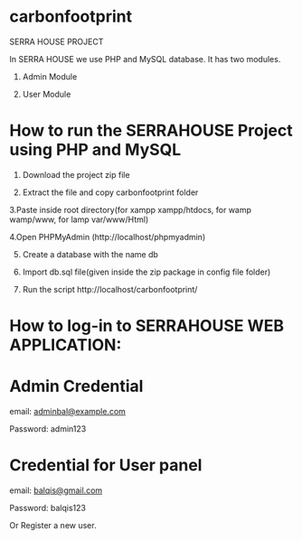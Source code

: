 # carbonfootprint

SERRA HOUSE PROJECT

In SERRA HOUSE we use PHP and MySQL database. It has two modules.

1. Admin Module

2. User Module

# How to run the SERRAHOUSE Project using PHP and MySQL

1. Download the project zip file

2. Extract the file and copy carbonfootprint folder

3.Paste inside root directory(for xampp xampp/htdocs, for wamp wamp/www, for lamp var/www/Html)

4.Open PHPMyAdmin (http://localhost/phpmyadmin)

5. Create a database with the name  db

6. Import db.sql file(given inside the zip package in config file folder)

7. Run the script http://localhost/carbonfootprint/

# How to log-in to SERRAHOUSE WEB APPLICATION:

# Admin Credential

email: adminbal@example.com

Password: admin123

# Credential for User panel 

email: balqis@gmail.com

Password: balqis123

Or Register a new user.
